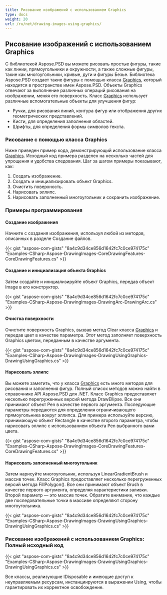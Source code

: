 ```yaml
---
title: Рисование изображений с использованием Graphics
type: docs
weight: 20
url: /ru/net/drawing-images-using-graphics/
---
```


## **Рисование изображений с использованием Graphics**
С библиотекой Aspose.PSD вы можете рисовать простые фигуры, такие как линии, прямоугольники и окружности, а также сложные фигуры, такие как многоугольники, кривые, дуги и фигуры Безье. Библиотека Aspose.PSD создает такие фигуры с помощью класса [Graphics](https://reference.aspose.com/psd/net/aspose.psd/graphics), который находится в пространстве имен Aspose.PSD. Объекты Graphics отвечают за выполнение различных операций рисования на изображении, меняя его поверхность. Класс [Graphics](https://reference.aspose.com/psd/net/aspose.psd/graphics) использует различные вспомогательные объекты для улучшения фигур:

- Ручки, для рисования линий, контура фигур или отображения других геометрических представлений.
- Кисти, для определения заполнения областей.
- Шрифты, для определения формы символов текста.

### **Рисование с помощью класса Graphics**
Ниже приведен пример кода, демонстрирующий использование класса [Graphics](https://reference.aspose.com/psd/net/aspose.psd/graphics). Исходный код примера разделен на несколько частей для упрощения и удобства следования. Шаг за шагом примеры показывают, как:

1. Создать изображение.
1. Создать и инициализировать объект Graphics.
1. Очистить поверхность.
1. Нарисовать эллипс.
1. Нарисовать заполненный многоугольник и сохранить изображение.

### **Примеры программирования**
#### **Создание изображения**
Начните с создания изображения, используя любой из методов, описанных в разделе Создание файлов.

{{< gist "aspose-com-gists" "8a4c9d34ce856d1642fc7c0ce974175c" "Examples-CSharp-Aspose-DrawingImages-CoreDrawingFeatures-CoreDrawingFeatures.cs" >}}

#### **Создание и инициализация объекта Graphics**
Затем создайте и инициализируйте объект Graphics, передав объект Image в его конструктор.

{{< gist "aspose-com-gists" "8a4c9d34ce856d1642fc7c0ce974175c" "Examples-CSharp-Aspose-DrawingImages-DrawingArc-DrawingArc.cs" >}}

#### **Очистка поверхности**
Очистите поверхность Graphics, вызвав метод Clear класса [Graphics](https://reference.aspose.com/psd/net/aspose.psd/graphics) и передав цвет в качестве параметра. Этот метод заполняет поверхность Graphics цветом, переданным в качестве аргумента.

{{< gist "aspose-com-gists" "8a4c9d34ce856d1642fc7c0ce974175c" "Examples-CSharp-Aspose-DrawingImages-DrawingUsingGraphics-DrawingUsingGraphics.cs" >}}

#### **Нарисовать эллипс**
Вы можете заметить, что у класса [Graphics](https://reference.aspose.com/psd/net/aspose.psd/graphics) есть много методов для рисования и заполнения фигур. Полный список методов можно найти в справочнике API Aspose.PSD для .NET. Класс Graphics предоставляет несколько перегруженных версий метода DrawEllipse. Все они принимают объект Pen в качестве первого аргумента. Последующие параметры передаются для определения ограничивающего прямоугольника вокруг эллипса. Для примера используйте версию, принимающую объект Rectangle в качестве второго параметра, чтобы нарисовать эллипс с использованием объекта Pen выбранного вами цвета.

{{< gist "aspose-com-gists" "8a4c9d34ce856d1642fc7c0ce974175c" "Examples-CSharp-Aspose-DrawingImages-CoreDrawingFeatures-CoreDrawingFeatures.cs" >}}

#### **Нарисовать заполненный многоугольник**
Затем нарисуйте многоугольник, используя LinearGradientBrush и массив точек. Класс Graphics предоставляет несколько перегруженных версий метода FillPolygon(). Все они принимают объект Brush в качестве первого аргумента, определяя характеристики заливки. Второй параметр — это массив точек. Обратите внимание, что каждые две последовательные точки в массиве определяют сторону многоугольника.

{{< gist "aspose-com-gists" "8a4c9d34ce856d1642fc7c0ce974175c" "Examples-CSharp-Aspose-DrawingImages-DrawingUsingGraphics-DrawingUsingGraphics.cs" >}}

### **Рисование изображений с использованием Graphics: Полный исходный код**
{{< gist "aspose-com-gists" "8a4c9d34ce856d1642fc7c0ce974175c" "Examples-CSharp-Aspose-DrawingImages-DrawingUsingGraphics-DrawingUsingGraphics.cs" >}}

Все классы, реализующие IDisposable и имеющие доступ к неуправляемым ресурсам, инстанциируются в выражении Using, чтобы гарантировать их корректное освобождение.
